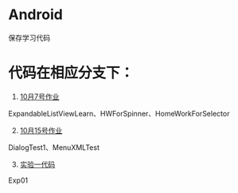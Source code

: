 # Android

保存学习代码

# 代码在相应分支下：

1. [10月7号作业](https://github.com/JLbeard/Android/tree/10.7)

ExpandableListViewLearn、HWForSpinner、HomeWorkForSelector

2. [10月15号作业](https://github.com/JLbeard/Android/tree/10.15)

DialogTest1、MenuXMLTest

3. [实验一代码](https://github.com/JLbeard/Android/tree/Exp01)

Exp01
